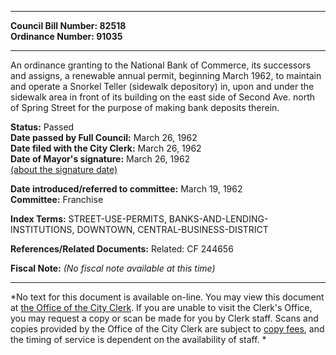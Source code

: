 * * * * *  
  
**Council Bill Number: [](#h0)[](#h2)82518**   
**Ordinance Number: 91035**  
  
* * * * *  
  
An ordinance granting to the National Bank of Commerce, its successors and assigns, a renewable annual permit, beginning March 1962, to maintain and operate a Snorkel Teller (sidewalk depository) in, upon and under the sidewalk area in front of its building on the east side of Second Ave. north of Spring Street for the purpose of making bank deposits therein.  
  
**Status:** Passed   
**Date passed by Full Council:** March 26, 1962   
**Date filed with the City Clerk:** March 26, 1962   
**Date of Mayor's signature:** March 26, 1962   
[(about the signature date)](/~public/approvaldate.htm)   
  
  
**Date introduced/referred to committee:** March 19, 1962   
**Committee:** Franchise   
  
**Index Terms:** STREET-USE-PERMITS, BANKS-AND-LENDING-INSTITUTIONS, DOWNTOWN, CENTRAL-BUSINESS-DISTRICT  
  
**References/Related Documents:** Related: CF 244656  
  
**Fiscal Note:** *(No fiscal note available at this time)*  
  
* * * * *  
  
*No text for this document is available on-line. You may view this document at [the Office of the City Clerk](http://www.seattle.gov/leg/clerk/contactUs.htm). If you are unable to visit the Clerk's Office, you may request a copy or scan be made for you by Clerk staff. Scans and copies provided by the Office of the City Clerk are subject to [copy fees](http://clerk.seattle.gov/~public/clerkfees.htm), and the timing of service is dependent on the availability of staff. *  
  
  
